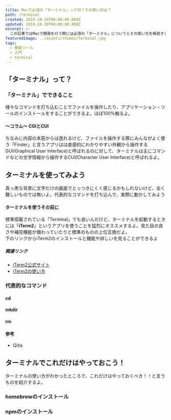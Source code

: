 ```yaml
---
title: Macで必須の「ターミナル」って何？その使い方は？
path: /terminal
created: 2019-10-19T00:00:00.000Z
updated: 2019-10-19T00:00:00.000Z
excerpt: >-
  この記事ではMacで開発を行う際には必須の「ターミナル」についてとその使い方を解説するよ。
featuredImage: ../assets/thumbs/Terminal.jpg
tags:
  - 開発ツール
  - 入門
  - terminal
---
```

## 「ターミナル」って？
### 「ターミナル」でできること
様々なコマンドを打ち込むことでファイルを操作したり、アプリケーション・ツールのインストールをすることができるよ。ほぼ100%触るよ。

#### 〜コラム〜 CGIとCUI
ちなみに内容の本筋からは逸れるけど、ファイルを操作する際にみんながよく使う「Finder」と言うアプリはは直感的にわかりやすい外観から操作するGUI(Graphical User Interface)と呼ばれるのに対して、ターミナルは主にコマンドなどの文字情報から操作するCUI(Character User Interface)と呼ばれるよ。

## ターミナルを使ってみよう
真っ黒な背景に文字だけの画面でとっつきにくく感じるかもしれないけど、全く難しいものでは無いよ。代表的なコマンドを打ち込んで、実際に動かしてみよう

#### ターミナルを使うその前に
標準搭載されている「Terminal」でも良いんだけど、ターミナルを起動するときには「**iTerm2**」というアプリを使うことを猛烈にオススメするよ。見た目の良さや補完機能が備わっていたりと標準のものの上位互換だよ。  
下のリンクからiTerm2のインストールと機能や詳しいを見ることができるよ

#####  関連リンク
- [iTerm2公式サイト](https://www.iterm2.com/)
- [iTerm2の使い方]()

### 代表的なコマンド
#### cd
#### mkdir
#### rm
#### 参考
- Qiita

## ターミナルでこれだけはやっておこう！
ターミナルの使い方がわかったところで、これだけはやっておくべき！！と言うものを紹介するよ。
### homebrewのインストール
### npmのインストール